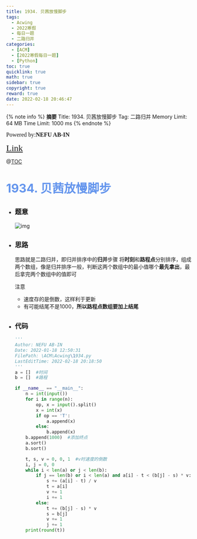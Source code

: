 ```yaml
---
title: 1934. 贝茜放慢脚步
tags:
  - Acwing
  - 2022寒假
  - 每日一题
  - 二路归并
categories:
  - [ACM]
  - [2022寒假每日一题]
  - [Python]
toc: true
quicklink: true
math: true
sidebar: true
copyright: true
reward: true
date: 2022-02-18 20:46:47
---
```



{% note info %}
**摘要**
Title: 1934. 贝茜放慢脚步
Tag: 二路归并
Memory Limit: 64 MB
Time Limit: 1000 ms
{% endnote %}
<!-- more -->

<font size=3 face=楷体>Powered by:**NEFU AB-IN**</font>

<font color=#FFA500 size=5 face=楷体>[Link](https://www.acwing.com/problem/content/1936/)</font>

@[TOC](文章目录)

# <font color=#6495ED size=6>1934. 贝茜放慢脚步</font>

* ## <font size=4 face=粗体>题意</font>

  ![img](https://oss.ab-in.cn/Pictures/1934.png)

* ## <font size=4 face=粗体>思路</font>

  思路就是二路归并，即归并排序中的**归并**步骤
  将**时刻**和**路程点**分别排序，组成两个数组，像是归并排序一般，判断这两个数组中的最小值哪个**最先拿出**，最后拿完两个数组中的值即可

  注意
    * 速度存的是倒数，这样利于更新
    * 有可能结尾不是1000，**所以路程点数组要加上结尾**


* ## <font size=4 face=粗体>代码</font>

  ```python
  '''
  Author: NEFU AB-IN
  Date: 2022-01-18 12:50:31
  FilePath: \ACM\Acwing\1934.py
  LastEditTime: 2022-02-18 20:18:50
  '''
  a = []  #时间
  b = []  #路程

  if __name__ == "__main__":
      n = int(input())
      for i in range(n):
          op, x = input().split()
          x = int(x)
          if op == 'T':
              a.append(x)
          else:
              b.append(x)
      b.append(1000)  #添加终点
      a.sort()
      b.sort()

      t, s, v = 0, 0, 1  #v时速度的倒数
      i, j = 0, 0
      while i < len(a) or j < len(b):
          if j == len(b) or i < len(a) and a[i] - t < (b[j] - s) * v:
              s += (a[i] - t) / v
              t = a[i]
              v += 1
              i += 1
          else:
              t += (b[j] - s) * v
              s = b[j]
              v += 1
              j += 1
      print(round(t))

  ```